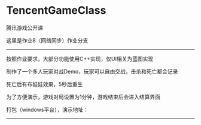 # TencentGameClass
腾讯游戏公开课

这里是作业8（网络同步）作业分支

-------
按照作业要求，大部分功能使用C++实现，仅UI相关为蓝图实现

制作了一个多人玩家对战Demo，玩家可以自由交战，击杀和死亡都会记录

死亡后有布娃娃效果，5秒后重生

为了方便演示，游戏对局设置为1分钟，游戏结束后会进入结算界面


打包（windows平台），演示地址：

-------


